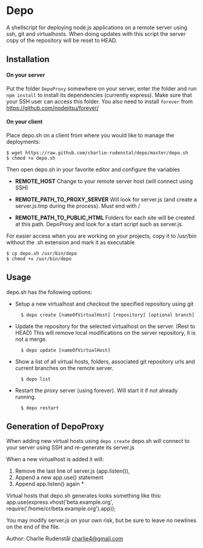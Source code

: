 Depo
====
A shellscript for deploying node.js applications on a remote server using ssh, git and virtualhosts. When doing updates with this script the server copy of the repository will be reset to HEAD.

Installation
------------
#### On your server
Put the folder ``DepoProxy`` somewhere on your server, enter the folder and run ``npm install`` to install its dependencies (currently express). Make sure that your SSH user can access this folder. You also need to install ``forever`` from https://github.com/nodejitsu/forever/

#### On your client
Place depo.sh on a client from where you would like to manage the deployments:

	$ wget https://raw.github.com/charlie-rudenstal/depo/master/depo.sh
	$ chmod +x depo.sh

Then open depo.sh in your favorite editor and configure the variables
* __REMOTE\_HOST__
  Change to your remote server host (will connect using SSH)

* __REMOTE\_PATH\_TO\_PROXY\_SERVER__
  Will look for server.js (and create a server.js.tmp during the process). Must end with /

* __REMOTE\_PATH\_TO\_PUBLIC\_HTML__
  Folders for each site will be created at this path. DepoProxy and look for a start script such as server.js.

For easier access when you are working on your projects, copy it to /usr/bin without the .sh extension and mark it as executable 
	
	$ cp depo.sh /usr/bin/depo
	$ chmod +x /usr/bin/depo

Usage
-----
depo.sh has the following options:

- Setup a new virtualhost and checkout the specified repository using git
	
		$ depo create [nameOfVirtualHost] [repository] [optional branch]    

- Update the repository for the selected virtualhost on the server. (Rest to HEAD) 
  This will remove local modifications on the server repository, it is not a merge.

		$ depo update [nameOfVirtualHost]

- Show a list of all virtual hosts, folders, associated git repository urls and current branches on the remote server. 

		$ depo list

- Restart the proxy server (using forever). Will start it if not already running.
	
		$ depo restart



Generation of DepoProxy
-----------------------
When adding new virtual hosts using ``depo create`` depo.sh will connect to your server using SSH and re-generate its server.js

When a new virtualhost is added it will: 
1. Remove the last line of server.js (app.listen()), 
2. Append a new app.use() statement
3. Append app.listen() again *

Virtual hosts that depo.sh generates looks something like this:
	app.use(express.vhost('beta.example.org', require('/home/cr/beta.example.org').app));

You may modify server.js on your own risk, but be 
sure to leave no newlines on the end of the file.


Author: Charlie Rudenstål <charlie4@gmail.com>